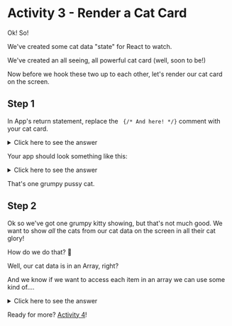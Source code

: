 # Activity 3 - Render a Cat Card

Ok! So!

We've created some cat data "state" for React to watch.

We've created an all seeing, all powerful cat card (well, soon to be!)

Now before we hook these two up to each other, let's render our cat card on the screen.

## Step 1

In App's return statement, replace the ` {/* And here! */}` comment with your cat card.

<details>
<summary>Click here to see the answer</summary>
<pre>

`<CatCard />`
</pre>
</details>

Your app should look something like this:

<details>
<summary>Click here to see the answer</summary>
<pre>

![Example](../public/act-3-example.png)
</pre>
</details>

That's one grumpy pussy cat.

## Step 2

Ok so we've got one grumpy kitty showing, but that's not much good. We want to show *all* the cats from our cat data on the screen in all their cat glory!

How do we do that? 🤔

Well, our cat data is in an Array, right?

And we know if we want to access each item in an array we can use some kind of....

<details>
<summary>Click here to see the answer</summary>
<pre>

For Loop!

Just like we'd loop through a normal array, lets loop through our Cat data! It's just an array of objects after all 😺 ↬

</pre>
</details>

Ready for more? [Activity 4](./activity-4.md)!
